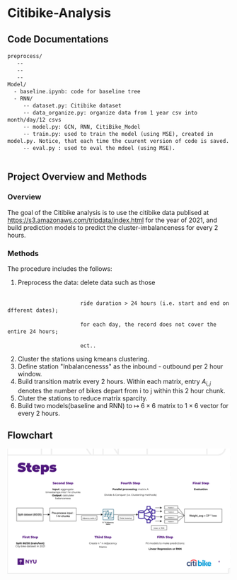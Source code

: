 # Citibike-Analysis
## Code Documentations
```
preprocess/
   --
   -- 
   --
Model/
  - baseline.ipynb: code for baseline tree
  - RNN/ 
     -- dataset.py: Citibike dataset
     -- data_organize.py: organize data from 1 year csv into month/day/12 csvs
     -- model.py: GCN, RNN, CitiBike_Model
     -- train.py: used to train the model (using MSE), created in model.py. Notice, that each time the cuurent version of code is saved.
     -- eval.py : used to eval the mdoel (using MSE).


```
## Project Overview and Methods
### Overview
The goal of the Citibike analysis is to use the citibike data publised at https://s3.amazonaws.com/tripdata/index.html for the year of 2021, and build prediction models to predict the cluster-imbalanceness for every 2 hours.

### Methods
The procedure includes the follows:

1. Preprocess the data: delete data such as those
 ```                    contains any nulls; 
                        
                        ride duration > 24 hours (i.e. start and end on dfferent dates);
                        
                        for each day, the record does not cover the entire 24 hours;
                        
                        ect..
```
2. Cluster the stations using kmeans clustering.
3. Define station "Inbalancenesss" as the inbound - outbound per 2 hour window.
4. Build transition matrix every 2 hours. Within each matrix, entry $A_{i,j}$ denotes the number of bikes depart from i to j within this 2 hour chunk.
5. Cluter the stations to reduce matrix sparcity.
6. Build two models(baseline and RNN) to $\mapsto$ $6\times6$ matrix to $1\times6$ vector for every 2 hours.


## Flowchart

![overflow.png](Overflow.png)
